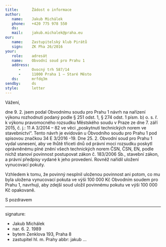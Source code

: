 ```yaml
---
title:      Žádost o informace
author:
   name:    Jakub Michálek
   phone:   +420 775 978 550
   ds:      
   mail:    jakub.michalek@praha.eu
our:
   name:    Zastupitelský klub Pirátů
   sign:    ZK Pha 26/2016
your:
   role:    adresát
   name:    Obvodní soud pro Prahu 1
   address:
      -     Ovocný trh 587/14
      -     11000 Praha 1 – Staré Město
   ds:      mrfdq3m
sendby:     ds
style:      letter
---
```


Vážení,

dne 9. 2. jsem podal Obvodnímu soudu pro Prahu 1 návrh na nařízení výkonu rozhodnutí podaný podle § 251 odst. 1, § 274 odst. 1 písm. b) o. s. ř. k výkonu pravomocného rozsudku Městského soudu v Praze ze dne 7. září 2015, č. j.: 11 A 3/2014 – 82 ve věci „poskytnutí technických norem ve stavebnictví“. Tento návrh je evidován u Obvodního soudu pro Prahu 1 pod spisovou značkou 34 E 3/2016 -19. Dne 25. 2. Obvodní soud pro Prahu 1 vydal usnesení, aby ve lhůtě třiceti dnů od právní moci rozsudku poskytl oprávněnému plné znění všech technických norem ČSN, ČSN, EN, podle nichž stanoví povinnost postupovat zákon č. 183/2006 Sb., stavební zákon, a právní předpisy vydané k jeho provedení. Rovněž nařídil uložení vynucovací pokuty.

Vzhledem k tomu, že povinný nesplnil uloženou povinnost ani potom, co mu byla uložena vynucovací pokuta ve výši 100 000 Kč Obvodním soudem pro Prahu 1, navrhuji, aby zdejší soud uložil povinnému pokutu ve výši 100 000 Kč opakovaně. 

S pozdravem

---
signature: 
  - Jakub Michálek
  - nar. 6. 2. 1989
  - bytem Zenklova 193, Praha 8
  - zastupitel hl. m. Prahy
abbr:       jakub
...
